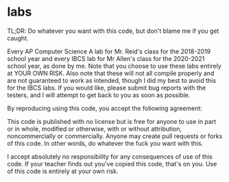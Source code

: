# labs

TL;DR: Do whatever you want with this code, but don't blame me if you get caught.

Every AP Computer Science A lab for Mr. Reid's class for the 2018-2019 school year and every IBCS lab for Mr Allen's class for the 2020-2021 school year, as done by me. Note that you choose to use these labs entirely at YOUR OWN RISK. Also note that these will not all compile properly and are not guaranteed to work as intended, though I did my best to avoid this for the IBCS labs. If you would like, please submit bug reports with the testers, and I will attempt to get back to you as soon as possible.

By reproducing using this code, you accept the following agreement:

This code is published with no license but is free for anyone to use in part or in whole, modified or otherwise, with or without attribution, noncommercially or commercially. Anyone may create pull requests or forks of this code. In other words, do whatever the fuck you want with this.

I accept absolutely no responsibility for any consequences of use of this code. If your teacher finds out you've copied this code, that's on you. Use of this code is entirely at your own risk. 
